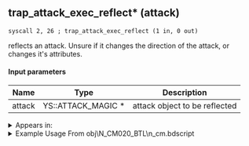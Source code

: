 ## trap_attack_exec_reflect* (attack)

`syscall 2, 26 ; trap_attack_exec_reflect (1 in, 0 out)`

reflects an attack. Unsure if it changes the direction of the attack, or changes it's attributes.

#### Input parameters
| Name | Type | Description
|------|------|------------
| attack   | YS::ATTACK_MAGIC *   | attack object to be reflected




<details>
	<summary>Appears in:</summary>
| filename | Entity (obj)
|----------|-------------
| obj\N_CM020_BTL\n_cm.bdscript       | ((N) Lexaeus (BTL) (CM))          

</details>

<details>
	<summary>Example Usage From obj\N_CM020_BTL\n_cm.bdscript</summary>
```
L75:
 jz L83
 pushFromFSp 4
 syscall 2, 26 ; trap_attack_exec_reflect (1 in, 0 out)
 jmp L83
```
</details>

